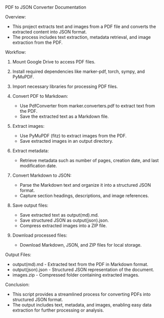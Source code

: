 PDF to JSON Converter Documentation  

Overview:

- This project extracts text and images from a PDF file and converts the extracted content into JSON format.  
- The process includes text extraction, metadata retrieval, and image extraction from the PDF.  

Workflow:
 
1. Mount Google Drive to access PDF files. 
 
2. Install required dependencies like marker-pdf, torch, sympy, and PyMuPDF. 
 
3. Import necessary libraries for processing PDF files.  

4. Convert PDF to Markdown:  
   - Use PdfConverter from marker.converters.pdf to extract text from the PDF.  
   - Save the extracted text as a Markdown file. 
 
5. Extract images:  
   - Use PyMuPDF (fitz) to extract images from the PDF.  
   - Save extracted images in an output directory.  

6. Extract metadata:  
   - Retrieve metadata such as number of pages, creation date, and last modification date.  

7. Convert Markdown to JSON:  
   - Parse the Markdown text and organize it into a structured JSON format.  
   - Capture section headings, descriptions, and image references.  

8. Save output files:  
   - Save extracted text as output(md).md.  
   - Save structured JSON as output(json).json.  
   - Compress extracted images into a ZIP file.  

9. Download processed files:  
   - Download Markdown, JSON, and ZIP files for local storage.  

Output Files:
 
- output(md).md - Extracted text from the PDF in Markdown format.  
- output(json).json - Structured JSON representation of the document.  
- images.zip - Compressed folder containing extracted images.  

Conclusion:
  
- This script provides a streamlined process for converting PDFs into structured JSON format.  
- The output includes text, metadata, and images, enabling easy data extraction for further processing or analysis.  
